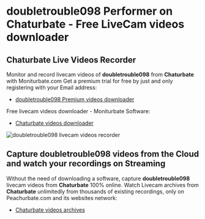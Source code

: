 # doubletrouble098 Performer on Chaturbate - Free LiveCam videos downloader

## Chaturbate Live Videos Recorder

Monitor and record livecam videos of **doubletrouble098** from **Chaturbate** with Moniturbate.com
Get a premium trial for free by just and only registering with your Email address:
* [doubletrouble098 Premium videos downloader](https://moniturbate.com/request-demo-licence-key.html)

Free livecam videos downloader - Moniturbate Software:
* [Chaturbate videos downloader](https://moniturbate.com/moniturbate-download-software.html)

![doubletrouble098 livecam videos recorder](https://peachurnet.com/templates/moniturbate-software.png)


## Capture doubletrouble098 videos from the Cloud and watch your recordings on Streaming

Without the need of downloading a software, capture **doubletrouble098** livecam videos from **Chaturbate** 100% online.
Watch Livecam archives from **Chaturbate** unlimitedly from thousands of existing recordings, only on Peachurbate.com and its websites network:
* [Chaturbate videos archives](https://peachurnet.com/)